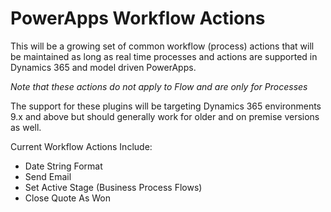 # PowerApps Workflow Actions
This will be a growing set of common workflow (process) actions that will be maintained as long as real time processes and actions are supported in Dynamics 365 and model driven PowerApps.

*Note that these actions do not apply to Flow and are only for Processes*

The support for these plugins will be targeting Dynamics 365 environments 9.x and above but should generally work for older and on premise versions as well.

Current Workflow Actions Include:
* Date String Format 
* Send Email
* Set Active Stage (Business Process Flows)
* Close Quote As Won
